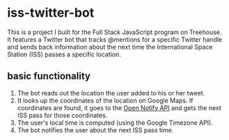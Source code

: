 # iss-twitter-bot
This is a project I built for the Full Stack JavaScript program on Treehouse. It features a Twitter bot that tracks @mentions for a specific Twitter handle and sends back information about the next time the International Space Station (ISS) passes a specific location.

## basic functionality
1. The bot reads out the location the user added to his or her tweet.
2. It looks up the coordinates of the location on Google Maps. If coordinates are found, it goes to the [Open Notify API](http://open-notify.org/) and gets the next ISS pass for those coordinates.
3. The user's local time is computed (using the Google Timezone API).
4. The bot notifies the user about the next ISS pass time.
